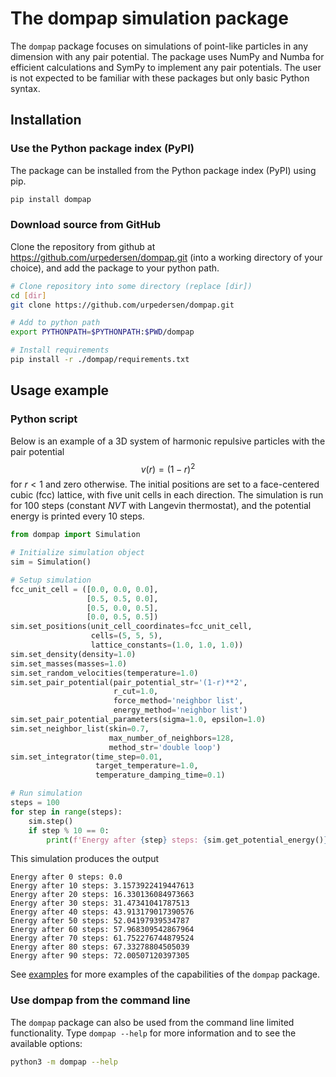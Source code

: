 # The dompap simulation package

The `dompap` package focuses on simulations of point-like particles in any dimension with any pair potential.
The package uses NumPy and Numba for efficient calculations and SymPy to implement any pair potentials. 
The user is not expected to be familiar with these packages but only basic Python syntax.

## Installation

### Use the Python package index (PyPI)
The package can be installed from the Python package index (PyPI) using pip.
```bash
pip install dompap
```

### Download source from GitHub
Clone the repository from github at https://github.com/urpedersen/dompap.git 
(into a working directory of your choice), and add the package to your python path.
```bash
# Clone repository into some directory (replace [dir])
cd [dir]
git clone https://github.com/urpedersen/dompap.git

# Add to python path
export PYTHONPATH=$PYTHONPATH:$PWD/dompap

# Install requirements
pip install -r ./dompap/requirements.txt
```

## Usage example
### Python script
Below is an example of a 3D system of harmonic repulsive particles with the pair potential
$$v(r) = (1 - r)^2$$
for $r<1$ and zero otherwise. The initial positions are set to a face-centered cubic (fcc) lattice,
with five unit cells in each direction. 
The simulation is run for 100 steps (constant $NVT$ with Langevin thermostat), and the potential energy is printed every 10 steps.

```python
from dompap import Simulation

# Initialize simulation object
sim = Simulation()

# Setup simulation
fcc_unit_cell = ([0.0, 0.0, 0.0], 
                 [0.5, 0.5, 0.0], 
                 [0.5, 0.0, 0.5], 
                 [0.0, 0.5, 0.5])
sim.set_positions(unit_cell_coordinates=fcc_unit_cell,
                  cells=(5, 5, 5), 
                  lattice_constants=(1.0, 1.0, 1.0))
sim.set_density(density=1.0)
sim.set_masses(masses=1.0)
sim.set_random_velocities(temperature=1.0)
sim.set_pair_potential(pair_potential_str='(1-r)**2', 
                       r_cut=1.0,
                       force_method='neighbor list', 
                       energy_method='neighbor list')
sim.set_pair_potential_parameters(sigma=1.0, epsilon=1.0)
sim.set_neighbor_list(skin=0.7, 
                      max_number_of_neighbors=128, 
                      method_str='double loop')
sim.set_integrator(time_step=0.01, 
                   target_temperature=1.0, 
                   temperature_damping_time=0.1)

# Run simulation
steps = 100
for step in range(steps):
    sim.step()
    if step % 10 == 0:
        print(f'Energy after {step} steps: {sim.get_potential_energy()}')
```
This simulation produces the output
```
Energy after 0 steps: 0.0
Energy after 10 steps: 3.1573922419447613
Energy after 20 steps: 16.330136084973663
Energy after 30 steps: 31.47341041787513
Energy after 40 steps: 43.913179017390576
Energy after 50 steps: 52.04197939534787
Energy after 60 steps: 57.968309542867964
Energy after 70 steps: 61.752276744879524
Energy after 80 steps: 67.33278804505039
Energy after 90 steps: 72.00507120397305
```
See [examples](https://github.com/urpedersen/dompap/tree/master/examples) for more examples of the capabilities of the `dompap` package.

### Use dompap from the command line
The `dompap` package can also be used from the command line limited functionality.
Type `dompap --help` for more information and to see the available options:
```bash
python3 -m dompap --help
```
